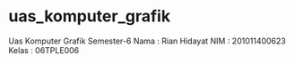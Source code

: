 # uas_komputer_grafik
Uas Komputer Grafik Semester-6
Nama : Rian Hidayat
NIM  : 201011400623
Kelas : 06TPLE006
